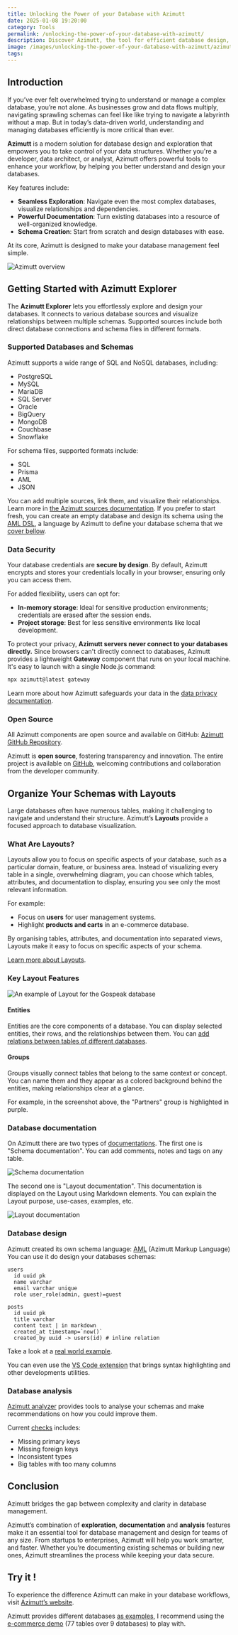 ```yaml
---
title: Unlocking the Power of your Database with Azimutt
date: 2025-01-08 19:20:00
category: Tools
permalink: /unlocking-the-power-of-your-database-with-azimutt/
description: Discover Azimutt, the tool for efficient database design, exploration, and documentation. Learn how it can help you better understand and manage your databases.
image: /images/unlocking-the-power-of-your-database-with-azimutt/azimutt-overview.webp
tags:
---
```


## Introduction

If you’ve ever felt overwhelmed trying to understand or manage a complex database, you’re not alone. As businesses grow and data flows multiply, navigating sprawling schemas can feel like like trying to navigate a labyrinth without a map.
But in today’s data-driven world, understanding and managing databases efficiently is more critical than ever.

**Azimutt** is a modern solution for database design and exploration that empowers you to take control of your data structures.
Whether you're a developer, data architect, or analyst, Azimutt offers powerful tools to enhance your workflow, by helping you better understand and design your databases.

Key features include:
- **Seamless Exploration**: Navigate even the most complex databases, visualize relationships and dependencies.
- **Powerful Documentation**: Turn existing databases into a resource of well-organized knowledge.
- **Schema Creation**: Start from scratch and design databases with ease.

At its core, Azimutt is designed to make your database management feel simple.

![Azimutt overview](/images/unlocking-the-power-of-your-database-with-azimutt/azimutt-overview.webp)

## Getting Started with Azimutt Explorer

The **Azimutt Explorer** lets you effortlessly explore and design your databases. It connects to various database sources and visualize relationships between multiple schemas.
Supported sources include both direct database connections and schema files in different formats.

### Supported Databases and Schemas

Azimutt supports a wide range of SQL and NoSQL databases, including:

- PostgreSQL
- MySQL
- MariaDB
- SQL Server
- Oracle
- BigQuery
- MongoDB
- Couchbase
- Snowflake

For schema files, supported formats include:

- SQL
- Prisma
- AML
- JSON

You can add multiple sources, link them, and visualize their relationships. Learn more in [the Azimutt sources documentation](https://azimutt.app/docs/sources).
If you prefer to start fresh, you can create an empty database and design its schema using the [AML DSL](https://azimutt.app/aml), a language by Azimutt to define your database schema that we [cover bellow](#Database-design).

### Data Security

Your database credentials are **secure by design**. By default, Azimutt encrypts and stores your credentials locally in your browser, ensuring only you can access them.

For added flexibility, users can opt for:
- **In-memory storage**: Ideal for sensitive production environments; credentials are erased after the session ends.
- **Project storage**: Best for less sensitive environments like local development.

To protect your privacy, **Azimutt servers never connect to your databases directly.** Since browsers can't directly connect to databases, Azimutt provides a lightweight **Gateway** component that runs on your local machine. It's easy to launch with a single Node.js command:

```bash
npx azimutt@latest gateway
```

Learn more about how Azimutt safeguards your data in the [data privacy documentation](https://azimutt.app/docs/data-privacy).

### Open Source
All Azimutt components are open source and available on GitHub: [Azimutt GitHub Repository](https://github.com/azimuttapp/azimutt).

Azimutt is **open source**, fostering transparency and innovation. The entire project is available on [GitHub](https://github.com/azimuttapp/azimutt), welcoming contributions and collaboration from the developer community.

## Organize Your Schemas with Layouts

Large databases often have numerous tables, making it challenging to navigate and understand their structure.
Azimutt’s **Layouts** provide a focused approach to database visualization.

### What Are Layouts?

Layouts allow you to focus on specific aspects of your database, such as a particular domain, feature, or business area. Instead of visualizing every table in a single, overwhelming diagram, you can choose which tables, attributes, and documentation to display, ensuring you see only the most relevant information.

For example:

- Focus on **users** for user management systems.
- Highlight **products and carts** in an e-commerce database.

By organising tables, attributes, and documentation into separated views, Layouts make it easy to focus on specific aspects of your schema.

[Learn more about Layouts](https://azimutt.app/docs/layouts).

### Key Layout Features

![An example of Layout for the Gospeak database](/images/unlocking-the-power-of-your-database-with-azimutt/gospeak-database-example.webp)

#### Entities
Entities are the core components of a database. You can display selected entities, their rows, and the relationships between them.
You can [add relations between tables of different databases](https://azimutt.app/docs/follow-relations).

#### Groups
Groups visually connect tables that belong to the same context or concept. You can name them and they appear as a colored background behind the entities, making relationships clear at a glance.

For example, in the screenshot above, the "Partners" group is highlighted in purple.

### Database documentation


On Azimutt there are two types of [documentations](https://azimutt.app/docs/documentation).
The first one is "Schema documentation". You can add comments, notes and tags on any table.

![Schema documentation](/images/unlocking-the-power-of-your-database-with-azimutt/schema-documentation.png)

The second one is "Layout documentation". This documentation is displayed on the Layout using Markdown elements.
You can explain the Layout purpose, use-cases, examples, etc.

![Layout documentation](/images/unlocking-the-power-of-your-database-with-azimutt/layout-documentation.png)


### Database design

Azimutt created its own schema language: [AML](https://azimutt.app/aml) (Azimutt Markup Language)
You can use it do design your databases schemas:

```aml
users
  id uuid pk
  name varchar
  email varchar unique
  role user_role(admin, guest)=guest

posts
  id uuid pk
  title varchar
  content text | in markdown
  created_at timestamp=`now()`
  created_by uuid -> users(id) # inline relation
```

Take a look at a [real world example](https://azimutt.app/docs/aml#full-example).

You can even use the [VS Code extension](https://marketplace.visualstudio.com/items?itemName=azimutt.vscode-aml) that brings syntax highlighting and other developments utilities.

### Database analysis

[Azimutt analyzer](https://azimutt.app/blog/improve-your-database-design-with-azimutt-analyzer) provides tools to analyse your schemas and make recommendations on how you could improve them.

Current [checks](https://azimutt.app/use-cases/analyze) includes:

- Missing primary keys
- Missing foreign keys
- Inconsistent types
- Big tables with too many columns


## Conclusion

Azimutt bridges the gap between complexity and clarity in database management.

Azimutt’s combination of **exploration**, **documentation** and **analysis** features make it an essential tool for database management and design for  teams of any size.
From startups to enterprises, Azimutt will help you work smarter, and faster.
Whether you’re documenting existing schemas or building new ones, Azimutt streamlines the process while keeping your data secure.

## Try it !

To experience the difference Azimutt can make in your database workflows, visit [Azimutt’s website](https://azimutt.app).

Azimutt provides different databases [as examples](https://azimutt.app/gallery), I recommend using the [e-commerce demo](https://azimutt.app/45f571a6-d9b8-4752-8a13-93ac0d2b7984/c00d0c45-8db2-46b7-9b51-eba661640c3c?token=9a59ccbb-7a58-4c88-9dfc-692de6177be9) (77 tables over 9 databases) to play with.
